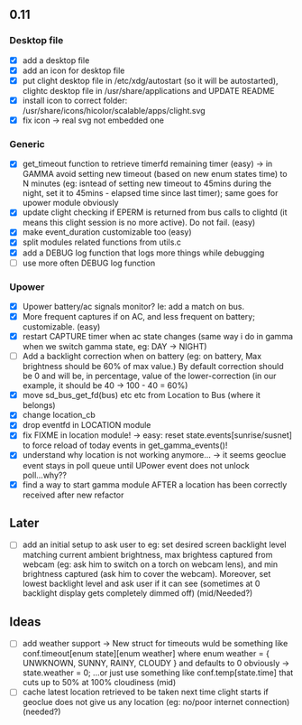 ## 0.11
### Desktop file
- [x] add a desktop file
- [x] add an icon for desktop file
- [x] put clight desktop file in /etc/xdg/autostart (so it will be autostarted), clightc desktop file in /usr/share/applications and UPDATE README
- [x] install icon to correct folder: /usr/share/icons/hicolor/scalable/apps/clight.svg
- [x] fix icon -> real svg not embedded one

### Generic
- [x] get_timeout function to retrieve timerfd remaining timer (easy) -> in GAMMA avoid setting new timeout (based on new enum states time) to N minutes (eg: isntead of setting  new timeout to 45mins during the night, set it to 45mins - elapsed time since last timer); same goes for upower module obviously
- [x] update clight checking if EPERM is returned from bus calls to clightd (it means this clight session is no more active). Do not fail. (easy)
- [x] make event_duration customizable too (easy)
- [x] split modules related functions from utils.c
- [x] add a DEBUG log function that logs more things while debugging
- [ ] use more often DEBUG log function

### Upower
- [x] Upower battery/ac signals monitor? Ie: add a match on bus.
- [x] More frequent captures if on AC, and less frequent on battery; customizable. (easy)
- [x] restart CAPTURE timer when ac state changes (same way i do in gamma when we switch gamma state, eg: DAY -> NIGHT)
- [ ] Add a backlight correction when on battery (eg: on battery, Max brightness should be 60% of max value.) By default correction should be 0 and will be, in percentage, value of the lower-correction (in our example, it should be 40 -> 100 - 40 = 60%)
- [x] move sd_bus_get_fd(bus) etc etc from Location to Bus (where it belongs)
- [x] change location_cb
- [x] drop eventfd in LOCATION module
- [x] fix FIXME in location module! -> easy: reset state.events[sunrise/susnet] to force reload of today events in get_gamma_events()!
- [x] understand why location is not working anymore... -> it seems geoclue event stays in poll queue until UPower event does not unlock poll...why??
- [x] find a way to start gamma module AFTER a location has been correctly received after new refactor

## Later
- [ ] add an initial setup to ask user to eg: set desired screen backlight level matching current ambient brightness, max brightess captured from webcam (eg: ask him to switch on a torch on webcam lens), and min brightness captured (ask him to cover the webcam). Moreover, set lowest backlight level and ask user if it can see (sometimes at 0 backlight display gets completely dimmed off) (mid/Needed?)

## Ideas
- [ ] add weather support -> New struct for timeouts wuld be something like conf.timeout[enum state][enum weather] where enum weather = { UNWKNOWN, SUNNY, RAINY, CLOUDY } and defaults to 0 obviously -> state.weather = 0; ...or just use something like conf.temp[state.time] that cuts up to 50% at 100% cloudiness (mid)
- [ ] cache latest location retrieved to be taken next time clight starts if geoclue does not give us any location (eg: no/poor internet connection) (needed?)
